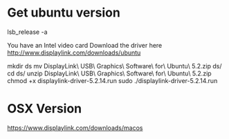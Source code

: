 # Get ubuntu version

lsb_release -a

You have an Intel video card
Download the driver here
http://www.displaylink.com/downloads/ubuntu

mkdir ds
mv DisplayLink\ USB\ Graphics\ Software\ for\ Ubuntu\ 5.2.zip ds/
cd ds/
unzip DisplayLink\ USB\ Graphics\ Software\ for\ Ubuntu\ 5.2.zip 
chmod +x displaylink-driver-5.2.14.run 
sudo ./displaylink-driver-5.2.14.run 

# OSX Version
https://www.displaylink.com/downloads/macos
<!--stackedit_data:
eyJoaXN0b3J5IjpbLTIwMjQwNjkzMTUsMTY0MjM0MzY5Miw5MD
MxMTI5NjFdfQ==
-->